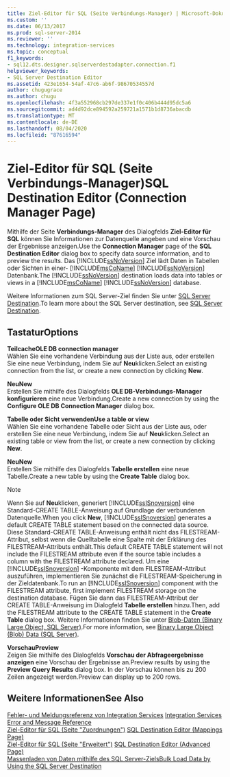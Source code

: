 ```yaml
---
title: Ziel-Editor für SQL (Seite Verbindungs-Manager) | Microsoft-Dokumentation
ms.custom: ''
ms.date: 06/13/2017
ms.prod: sql-server-2014
ms.reviewer: ''
ms.technology: integration-services
ms.topic: conceptual
f1_keywords:
- sql12.dts.designer.sqlserverdestadapter.connection.f1
helpviewer_keywords:
- SQL Server Destination Editor
ms.assetid: 423e1654-54af-47c6-ab6f-98670534557d
author: chugugrace
ms.author: chugu
ms.openlocfilehash: 4f3a552968cb297de337e1f0c406b444d95dc5a6
ms.sourcegitcommit: ad4d92dce894592a259721a1571b1d8736abacdb
ms.translationtype: MT
ms.contentlocale: de-DE
ms.lasthandoff: 08/04/2020
ms.locfileid: "87616594"
---
```

# <a name="sql-destination-editor-connection-manager-page"></a><span data-ttu-id="3807a-102">Ziel-Editor für SQL (Seite Verbindungs-Manager)</span><span class="sxs-lookup"><span data-stu-id="3807a-102">SQL Destination Editor (Connection Manager Page)</span></span>
  <span data-ttu-id="3807a-103">Mithilfe der Seite **Verbindungs-Manager** des Dialogfelds **Ziel-Editor für SQL** können Sie Informationen zur Datenquelle angeben und eine Vorschau der Ergebnisse anzeigen.</span><span class="sxs-lookup"><span data-stu-id="3807a-103">Use the **Connection Manager** page of the **SQL Destination Editor** dialog box to specify data source information, and to preview the results.</span></span> <span data-ttu-id="3807a-104">Das [!INCLUDE[ssNoVersion](../includes/ssnoversion-md.md)] Ziel lädt Daten in Tabellen oder Sichten in einer- [!INCLUDE[msCoName](../includes/msconame-md.md)] [!INCLUDE[ssNoVersion](../includes/ssnoversion-md.md)] Datenbank.</span><span class="sxs-lookup"><span data-stu-id="3807a-104">The [!INCLUDE[ssNoVersion](../includes/ssnoversion-md.md)] destination loads data into tables or views in a [!INCLUDE[msCoName](../includes/msconame-md.md)] [!INCLUDE[ssNoVersion](../includes/ssnoversion-md.md)] database.</span></span>  
  
 <span data-ttu-id="3807a-105">Weitere Informationen zum SQL Server-Ziel finden Sie unter [SQL Server Destination](data-flow/sql-server-destination.md).</span><span class="sxs-lookup"><span data-stu-id="3807a-105">To learn more about the SQL Server destination, see [SQL Server Destination](data-flow/sql-server-destination.md).</span></span>  
  
## <a name="options"></a><span data-ttu-id="3807a-106">Tastatur</span><span class="sxs-lookup"><span data-stu-id="3807a-106">Options</span></span>  
 <span data-ttu-id="3807a-107">**Teilcache**</span><span class="sxs-lookup"><span data-stu-id="3807a-107">**OLE DB connection manager**</span></span>  
 <span data-ttu-id="3807a-108">Wählen Sie eine vorhandene Verbindung aus der Liste aus, oder erstellen Sie eine neue Verbindung, indem Sie auf **Neu**klicken.</span><span class="sxs-lookup"><span data-stu-id="3807a-108">Select an existing connection from the list, or create a new connection by clicking **New**.</span></span>  
  
 <span data-ttu-id="3807a-109">**Neu**</span><span class="sxs-lookup"><span data-stu-id="3807a-109">**New**</span></span>  
 <span data-ttu-id="3807a-110">Erstellen Sie mithilfe des Dialogfelds **OLE DB-Verbindungs-Manager konfigurieren** eine neue Verbindung.</span><span class="sxs-lookup"><span data-stu-id="3807a-110">Create a new connection by using the **Configure OLE DB Connection Manager** dialog box.</span></span>  
  
 <span data-ttu-id="3807a-111">**Tabelle oder Sicht verwenden**</span><span class="sxs-lookup"><span data-stu-id="3807a-111">**Use a table or view**</span></span>  
 <span data-ttu-id="3807a-112">Wählen Sie eine vorhandene Tabelle oder Sicht aus der Liste aus, oder erstellen Sie eine neue Verbindung, indem Sie auf **Neu**klicken.</span><span class="sxs-lookup"><span data-stu-id="3807a-112">Select an existing table or view from the list, or create a new connection by clicking **New**.</span></span>  
  
 <span data-ttu-id="3807a-113">**Neu**</span><span class="sxs-lookup"><span data-stu-id="3807a-113">**New**</span></span>  
 <span data-ttu-id="3807a-114">Erstellen Sie mithilfe des Dialogfelds **Tabelle erstellen** eine neue Tabelle.</span><span class="sxs-lookup"><span data-stu-id="3807a-114">Create a new table by using the **Create Table** dialog box.</span></span>  
  
> [!NOTE]  
>  <span data-ttu-id="3807a-115">Wenn Sie auf **Neu**klicken, generiert [!INCLUDE[ssISnoversion](../includes/ssisnoversion-md.md)] eine Standard-CREATE TABLE-Anweisung auf Grundlage der verbundenen Datenquelle.</span><span class="sxs-lookup"><span data-stu-id="3807a-115">When you click **New**, [!INCLUDE[ssISnoversion](../includes/ssisnoversion-md.md)] generates a default CREATE TABLE statement based on the connected data source.</span></span> <span data-ttu-id="3807a-116">Diese Standard-CREATE TABLE-Anweisung enthält nicht das FILESTREAM-Attribut, selbst wenn die Quelltabelle eine Spalte mit der Erklärung des FILESTREAM-Attributs enthält.</span><span class="sxs-lookup"><span data-stu-id="3807a-116">This default CREATE TABLE statement will not include the FILESTREAM attribute even if the source table includes a column with the FILESTREAM attribute declared.</span></span> <span data-ttu-id="3807a-117">Um eine [!INCLUDE[ssISnoversion](../includes/ssisnoversion-md.md)] -Komponente mit dem FILESTREAM-Attribut auszuführen, implementieren Sie zunächst die FILESTREAM-Speicherung in der Zieldatenbank.</span><span class="sxs-lookup"><span data-stu-id="3807a-117">To run an [!INCLUDE[ssISnoversion](../includes/ssisnoversion-md.md)] component with the FILESTREAM attribute, first implement FILESTREAM storage on the destination database.</span></span> <span data-ttu-id="3807a-118">Fügen Sie dann das FILESTREAM-Attribut der CREATE TABLE-Anweisung im Dialogfeld **Tabelle erstellen** hinzu.</span><span class="sxs-lookup"><span data-stu-id="3807a-118">Then, add the FILESTREAM attribute to the CREATE TABLE statement in the **Create Table** dialog box.</span></span> <span data-ttu-id="3807a-119">Weitere Informationen finden Sie unter [Blob-Daten &#40;Binary Large Object, SQL Server&#41;](../relational-databases/blob/binary-large-object-blob-data-sql-server.md).</span><span class="sxs-lookup"><span data-stu-id="3807a-119">For more information, see [Binary Large Object &#40;Blob&#41; Data &#40;SQL Server&#41;](../relational-databases/blob/binary-large-object-blob-data-sql-server.md).</span></span>  
  
 <span data-ttu-id="3807a-120">**Vorschau**</span><span class="sxs-lookup"><span data-stu-id="3807a-120">**Preview**</span></span>  
 <span data-ttu-id="3807a-121">Zeigen Sie mithilfe des Dialogfelds **Vorschau der Abfrageergebnisse anzeigen** eine Vorschau der Ergebnisse an.</span><span class="sxs-lookup"><span data-stu-id="3807a-121">Preview results by using the **Preview Query Results** dialog box.</span></span> <span data-ttu-id="3807a-122">In der Vorschau können bis zu 200 Zeilen angezeigt werden.</span><span class="sxs-lookup"><span data-stu-id="3807a-122">Preview can display up to 200 rows.</span></span>  
  
## <a name="see-also"></a><span data-ttu-id="3807a-123">Weitere Informationen</span><span class="sxs-lookup"><span data-stu-id="3807a-123">See Also</span></span>  
 <span data-ttu-id="3807a-124">[Fehler- und Meldungsreferenz von Integration Services](../../2014/integration-services/integration-services-error-and-message-reference.md) </span><span class="sxs-lookup"><span data-stu-id="3807a-124">[Integration Services Error and Message Reference](../../2014/integration-services/integration-services-error-and-message-reference.md) </span></span>  
 <span data-ttu-id="3807a-125">[Ziel-Editor für SQL &#40;Seite "Zuordnungen"&#41;](../../2014/integration-services/sql-destination-editor-mappings-page.md) </span><span class="sxs-lookup"><span data-stu-id="3807a-125">[SQL Destination Editor &#40;Mappings Page&#41;](../../2014/integration-services/sql-destination-editor-mappings-page.md) </span></span>  
 <span data-ttu-id="3807a-126">[Ziel-Editor für SQL &#40;Seite "Erweitert"&#41;](../../2014/integration-services/sql-destination-editor-advanced-page.md) </span><span class="sxs-lookup"><span data-stu-id="3807a-126">[SQL Destination Editor &#40;Advanced Page&#41;](../../2014/integration-services/sql-destination-editor-advanced-page.md) </span></span>  
 [<span data-ttu-id="3807a-127">Massenladen von Daten mithilfe des SQL Server-Ziels</span><span class="sxs-lookup"><span data-stu-id="3807a-127">Bulk Load Data by Using the SQL Server Destination</span></span>](data-flow/bulk-load-data-by-using-the-sql-server-destination.md)  
  
  

